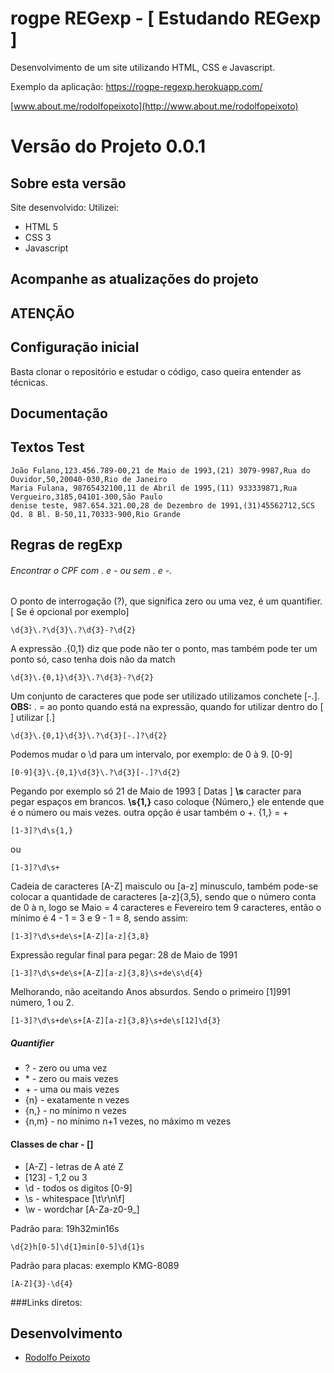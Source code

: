 # rogpe REGexp - [ Estudando REGexp ]

Desenvolvimento de um site utilizando HTML, CSS e Javascript.

Exemplo da aplicação: https://rogpe-regexp.herokuapp.com/

[www.about.me/rodolfopeixoto](http://www.about.me/rodolfopeixoto) 

Versão do Projeto 0.0.1
================

Sobre esta versão
---------------------
Site desenvolvido:
Utilizei: 
 - HTML 5
 - CSS 3
 - Javascript

Acompanhe as atualizações do projeto
---------------------



ATENÇÃO
---------------------



Configuração inicial
---------------------
Basta clonar o repositório e estudar o código, caso queira entender as técnicas.


Documentação
---------------------

Textos Test
---------------------
 ```
João Fulano,123.456.789-00,21 de Maio de 1993,(21) 3079-9987,Rua do Ouvidor,50,20040-030,Rio de Janeiro
Maria Fulana, 98765432100,11 de Abril de 1995,(11) 933339871,Rua Vergueiro,3185,04101-300,São Paulo
denise teste, 987.654.321.00,28 de Dezembro de 1991,(31)45562712,SCS Qd. 8 Bl. B-50,11,70333-900,Rio Grande
 ```

Regras de regExp
---------------------

###### Encontrar o CPF com . e - ou sem . e -.
O ponto de interrogação (?), que significa zero ou uma vez, é um quantifier. [ Se é opcional por exemplo]
```
\d{3}\.?\d{3}\.?\d{3}-?\d{2}
```
A expressão \.{0,1} diz que pode não ter o ponto, mas também pode ter um ponto só, caso tenha dois não da match
```
\d{3}\.{0,1}\d{3}\.?\d{3}-?\d{2}
```
Um conjunto de caracteres que pode ser utilizado utilizamos conchete [-.].
**OBS:** \. = ao ponto quando está na expressão, quando for utilizar dentro do [ ] utilizar [.]
```
\d{3}\.{0,1}\d{3}\.?\d{3}[-.]?\d{2}
```

Podemos mudar o \d para um intervalo, por exemplo: de 0 à 9. [0-9]
```
[0-9]{3}\.{0,1}\d{3}\.?\d{3}[-.]?\d{2}
```


Pegando por exemplo só 21 de Maio de 1993 [ Datas ]
**\s** caracter para pegar espaços em brancos. **\s{1,}** caso coloque {Número,} ele entende que é o número ou mais vezes.
outra opção é usar também o +.  {1,} = +
```
[1-3]?\d\s{1,}
```
ou
```
[1-3]?\d\s+
```

Cadeia de caracteres [A-Z] maisculo ou [a-z] minusculo, também pode-se colocar a quantidade de caracteres
[a-z]{3,5}, sendo que o número conta de 0 à n, logo se Maio = 4 caracteres e Fevereiro tem 9 caracteres, então
o mínimo é 4 - 1 = 3 e 9 - 1 = 8, sendo assim:
```
[1-3]?\d\s+de\s+[A-Z][a-z]{3,8}
```
Expressão regular final para pegar: 28 de Maio de 1991

```
[1-3]?\d\s+de\s+[A-Z][a-z]{3,8}\s+de\s\d{4}
```
Melhorando, não aceitando Anos absurdos. Sendo o primeiro [1]991 número, 1 ou 2.

```
[1-3]?\d\s+de\s+[A-Z][a-z]{3,8}\s+de\s[12]\d{3}
```
##### Quantifier
* ? - zero ou uma vez
* \* - zero ou mais vezes
* \+ - uma ou mais vezes
* {n} - exatamente n  vezes
* {n,} - no mínimo n vezes
* {n,m} - no mínimo n+1 vezes, no máximo m vezes 


#### Classes de char - []
* [A-Z] - letras de A até Z
* [123] - 1,2 ou 3
* \d    - todos os digitos [0-9]
* \s    - whitespace [\t\r\n\f]
* \w    - wordchar [A-Za-z0-9_]

Padrão para: 19h32min16s
```
\d{2}h[0-5]\d{1}min[0-5]\d{1}s
```
Padrão para placas: exemplo KMG-8089
```
[A-Z]{3}-\d{4}
```

###Links diretos:


Desenvolvimento
---------------------
-   [Rodolfo Peixoto](http://www.rogpe.me)
